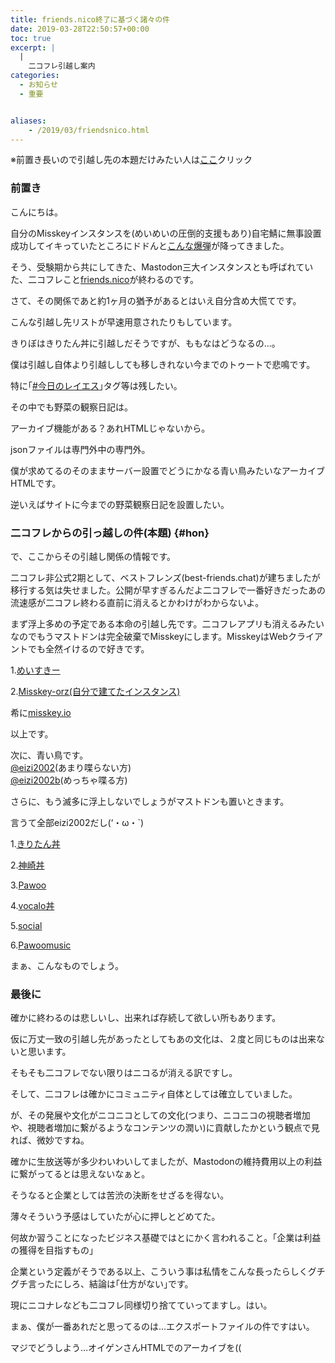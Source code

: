 ```yaml
---
title: friends.nico終了に基づく諸々の件
date: 2019-03-28T22:50:57+00:00
toc: true
excerpt: |
  |
    二コフレ引越し案内
categories:
  - お知らせ
  - 重要


aliases:
    - /2019/03/friendsnico.html
---
```

※前置き長いので引越し先の本題だけみたい人は<a href="#hon">ここ</a>クリック

### 前置き
こんにちは。  

自分のMisskeyインスタンスを(めいめいの圧倒的支援もあり)自宅鯖に無事設置成功してイキっていたところにドドんと[こんな爆弾](https://blog.nicovideo.jp/niconews/105071.html)が降ってきました。  

そう、受験期から共にしてきた、Mastodon三大インスタンスとも呼ばれていた、二コフレこと[friends.nico](https://friends.nico/)が終わるのです。  

さて、その関係であと約1ヶ月の猶予があるとはいえ自分含め大慌てです。  

こんな引越し先リストが早速用意されたりもしています。  

きりぼはきりたん丼に引越しだそうですが、ももなはどうなるの…。  

僕は引越し自体より引越ししても移しきれない今までのトゥートで悲鳴です。  

特に｢[#今日のレイエス](https://friends.nico/tags/%E4%BB%8A%E6%97%A5%E3%81%AE%E3%83%AC%E3%82%A4%E3%82%A8%E3%82%B9)｣タグ等は残したい。  

その中でも野菜の観察日記は。  

アーカイブ機能がある？あれHTMLじゃないから。  

jsonファイルは専門外中の専門外。  

僕が求めてるのそのままサーバー設置でどうにかなる青い鳥みたいなアーカイブHTMLです。  

逆いえばサイトに今までの野菜観察日記を設置したい。  

### 二コフレからの引っ越しの件(本題) {#hon}
で、ここからその引越し関係の情報です。  

二コフレ非公式2期として、ベストフレンズ(best-friends.chat)が建ちましたが移行する気は失せました。公開が早すぎるんだよ二コフレで一番好きだったあの流速感が二コフレ終わる直前に消えるとかわけがわからないよ。  

まず浮上多めの予定である本命の引越し先です。二コフレアプリも消えるみたいなのでもうマストドンは完全破棄でMisskeyにします。MisskeyはWebクライアントでも全然イけるので好きです。  

1.[めいすきー](https://misskey.m544.net/@eizi2002/)  

2.[Misskey-orz(自分で建てたインスタンス)](https://eizi2002.orz.hm/@eizi2002)  

希に[misskey.io](https://misskey.io/@eizi2002)  

以上です。  

次に、青い鳥です。  
[@eizi2002](https://twitter.com/eizi2002)(あまり喋らない方)  
[@eizi2002b](https://twitter.com/eizi2002b)(めっちゃ喋る方)  

さらに、もう滅多に浮上しないでしょうがマストドンも置いときます。  

言うて全部eizi2002だし(‘・ω・`)  

1.[きりたん丼](https://kiritan.work/@eizi2002)  

2.[神崎丼](https://knzk.me/@eizi2002)  

3.[Pawoo](https://pawoo.net/@eizi2002)  

4.[vocalo丼](https://vocalodon.net/@eizi2002)  

5.[social](https://mastodon.social/@eizi2002)  

6.[Pawoomusic](https://music.pawoo.net/@eizi2002)  

まぁ、こんなものでしょう。  

### 最後に
確かに終わるのは悲しいし、出来れば存続して欲しい所もあります。  

仮に万丈一致の引越し先があったとしてもあの文化は、２度と同じものは出来ないと思います。  

そもそも二コフレでない限りはニコるが消える訳ですし。  

そして、二コフレは確かにコミュニティ自体としては確立していました。  

が、その発展や文化がニコニコとしての文化(つまり、ニコニコの視聴者増加や、視聴者増加に繋がるようなコンテンツの潤い)に貢献したかという観点で見れば、微妙ですね。  

 確かに生放送等が多少わいわいしてましたが、Mastodonの維持費用以上の利益に繋がってるとは思えないなぁと。  

そうなると企業としては苦渋の決断をせざるを得ない。  

薄々そういう予感はしていたが心に押しとどめてた。  

何故か習うことになったビジネス基礎ではとにかく言われること。｢企業は利益の獲得を目指すもの｣  

企業という定義がそうである以上、こういう事は私情をこんな長ったらしくグチグチ言ったにしろ、結論は｢仕方がない｣です。  

現にニコナレなども二コフレ同様切り捨てていってますし。はい。  

まぁ、僕が一番あれだと思ってるのは…エクスポートファイルの件ですはい。  

マジでどうしよう…オイゲンさんHTMLでのアーカイブを((